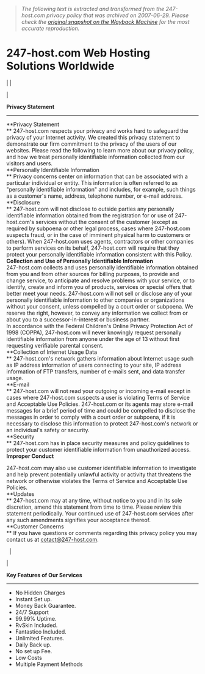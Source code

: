 > *The following text is extracted and transformed from the 247-host.com privacy policy that was archived on 2007-06-29. Please check the [original snapshot on the Wayback Machine](https://web.archive.org/web/20070629064710id_/http%3A//www.247-host.com/privacy.html) for the most accurate reproduction.*

# 247-host.com Web Hosting Solutions Worldwide

|  | 

| 

****Privacy Statement****  
  
---  
  
**Privacy Statement  
** 247-host.com respects your privacy and works hard to safeguard the privacy of your Internet activity. We created this privacy statement to demonstrate our firm commitment to the privacy of the users of our websites. Please read the following to learn more about our privacy policy, and how we treat personally identifiable information collected from our visitors and users.  
**Personally Identifiable Information  
** Privacy concerns center on information that can be associated with a particular individual or entity. This information is often referred to as "personally identifiable information" and includes, for example, such things as a customer's name, address, telephone number, or e-mail address.  
**Disclosure  
** 247-host.com will not disclose to outside parties any personally identifiable information obtained from the registration for or use of 247-host.com's services without the consent of the customer (except as required by subpoena or other legal process, cases where 247-host.com suspects fraud, or in the case of imminent physical harm to customers or others). When 247-host.com uses agents, contractors or other companies to perform services on its behalf, 247-host.com will require that they protect your personally identifiable information consistent with this Policy.  
**Collection and Use of Personally Identifiable Information**  
247-host.com collects and uses personally identifiable information obtained from you and from other sources for billing purposes, to provide and change service, to anticipate and resolve problems with your service, or to identify, create and inform you of products, services or special offers that better meet your needs. 247-host.com will not sell or disclose any of your personally identifiable information to other companies or organizations without your consent, unless compelled by a court order or subpoena. We reserve the right, however, to convey any information we collect from or about you to a successor-in-interest or business partner.  
In accordance with the Federal Children's Online Privacy Protection Act of 1998 (COPPA), 247-host.com will never knowingly request personally identifiable information from anyone under the age of 13 without first requesting verifiable parental consent.  
**Collection of Internet Usage Data  
** 247-host.com's network gathers information about Internet usage such as IP address information of users connecting to your site, IP address information of FTP transfers, number of e-mails sent, and data transfer usage.  
**E-mail  
** 247-host.com will not read your outgoing or incoming e-mail except in cases where 247-host.com suspects a user is violating Terms of Service and Acceptable Use Policies. 247-host.com or its agents may store e-mail messages for a brief period of time and could be compelled to disclose the messages in order to comply with a court order or subpoena, if it is necessary to disclose this information to protect 247-host.com's network or an individual's safety or security.  
**Security  
** 247-host.com has in place security measures and policy guidelines to protect your customer identifiable information from unauthorized access.  
**Improper Conduct**

247-host.com may also use customer identifiable information to investigate and help prevent potentially unlawful activity or activity that threatens the network or otherwise violates the Terms of Service and Acceptable Use Policies.  
**Updates  
** 247-host.com may at any time, without notice to you and in its sole discretion, amend this statement from time to time. Please review this statement periodically. Your continued use of 247-host.com services after any such amendments signifies your acceptance thereof.  
**Customer Concerns  
** If you have questions or comments regarding this privacy policy you may contact us at cotact@247-host.com.   
  
  


  | 

|   

 **Key Features of Our Services**  
  
---  
* No Hidden Charges  
* Instant Set up.  
* Money Back Guarantee.  
* 24/7 Support  
* 99.99% Uptime.  
* RvSkin Included.  
* Fantastico Included.  
* Unlimited Features.  
* Daily Back up.  
* No set up Fee.  
* Low Costs  
* Multiple Payment Methods
